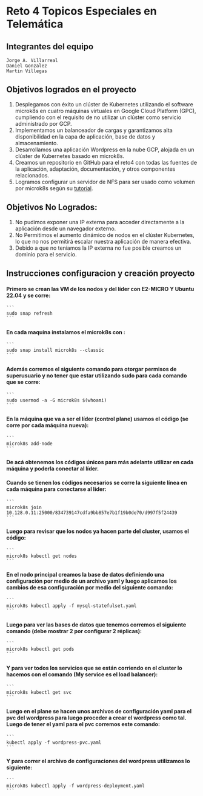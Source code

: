 # Reto 4 Topicos Especiales en Telemática

## Integrantes del equipo
	Jorge A. Villarreal
 	Daniel Gonzalez
  	Martin Villegas

## Objetivos logrados en el proyecto

1. Desplegamos con éxito un clúster de Kubernetes utilizando el software microk8s en cuatro máquinas virtuales en Google Cloud Platform (GPC), cumpliendo con el requisito de no utilizar un clúster como servicio administrado por GCP.
2. Implementamos un balanceador de cargas y garantizamos alta disponibilidad en la capa de aplicación, base de datos y almacenamiento.
3. Desarrollamos una aplicación Wordpress en la nube GCP, alojada en un clúster de Kubernetes basado en microk8s.
4. Creamos un repositorio en GitHub para el reto4 con todas las fuentes de la aplicación, adaptación, documentación, y otros componentes relacionados.
5. Logramos configurar un servidor de NFS para ser usado como volumen por microk8s según su [tutorial](https://microk8s.io/docs/nfs).

## Objetivos No Logrados:
1. No pudimos exponer una IP externa para acceder directamente a la aplicación desde un navegador externo.
2. No Permitimos el aumento dinámico de nodos en el clúster Kubernetes, lo que no nos permitirá escalar nuestra aplicación de manera efectiva.
3. Debido a que no teníamos la IP externa no fue posible creamos un dominio para el servicio.





## Instrucciones configuracion y creación proyecto

#### Primero se crean las VM de los nodos y del líder con E2-MICRO Y Ubuntu 22.04 y se corre:
    ```
	sudo snap refresh
    ```
	
#### En cada maquina instalamos el microk8s con : 
    ```
	sudo snap install microk8s --classic
    ```

#### Además corremos el siguiente comando para otorgar permisos de superusuario y no tener que estar utilizando sudo para cada comando que se corre:
	```
    sudo usermod -a -G microk8s $(whoami)
    ```

#### En la máquina que va a ser el líder (control plane) usamos el código (se corre por cada máquina nueva): 
    ```
	microk8s add-node
    ```
	
#### De acá obtenemos los códigos únicos para más adelante utilizar en cada máquina y poderla conectar al líder.


#### Cuando se tienen los códigos necesarios se corre la siguiente línea en cada máquina para conectarse al líder:
    ```
	microk8s join 10.128.0.11:25000/834739147cdfa9bb857e7b1f19b0de70/d997f5f24439
    ```


#### Luego para revisar que los nodos ya hacen parte del cluster, usamos el código:
    ```
	microk8s kubectl get nodes
    ```


#### En el nodo principal creamos la base de datos definiendo una configuración por medio de un archivo yaml y luego aplicamos los cambios de esa configuración por medio del siguiente comando: 
    ```
	microk8s kubectl apply -f mysql-statefulset.yaml
    ```


#### Luego para ver las bases de datos que tenemos corremos el siguiente comando (debe mostrar 2 por configurar 2 réplicas):
    ```
	microk8s kubectl get pods
    ```


#### Y para ver todos los servicios que se están corriendo en el cluster lo hacemos con el comando (My service es el load balancer):
    ```
	microk8s kubectl get svc
    ```


#### Luego en el plane se hacen unos archivos de configuración yaml para el pvc del wordpress para luego proceder a crear el wordpress como tal. Luego de tener el yaml para el pvc corremos este comando:
    ```
	kubectl apply -f wordpress-pvc.yaml
    ```

#### Y para correr el archivo de configuraciones del wordpress utilizamos lo siguiente:
    ```
	microk8s kubectl apply -f wordpress-deployment.yaml
    ```

